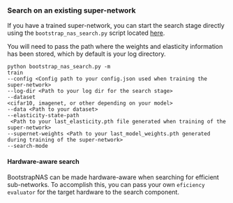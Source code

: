 ### Search on an existing super-network

If you have a trained super-network, you can start the search stage directly using the ```bootstrap_nas_search.py``` script located [here](https://github.com/openvinotoolkit/nncf/blob/develop/examples/experimental/torch/classification/bootstrap_nas_search.py).

You will need to pass the path where the weights and elasticity information has been stored, which by default is your log directory. 

```shell
python bootstrap_nas_search.py -m
train
--config <Config path to your config.json used when training the super-network> 
--log-dir <Path to your log dir for the search stage> 
--dataset
<cifar10, imagenet, or other depending on your model>
--data <Path to your dataset>
--elasticity-state-path
 <Path to your last_elasticity.pth file generated when training of the super-network>
--supernet-weights <Path to your last_model_weights.pth generated during training of the super-network> 
--search-mode
```

#### Hardware-aware search 

BootstrapNAS can be made hardware-aware when searching for efficient sub-networks. To accomplish this, you can pass your own  `eficiency evaluator` for the target hardware to the search component.